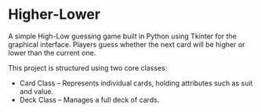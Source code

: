 # Higher-Lower
A simple High-Low guessing game built in Python using Tkinter for the graphical interface. Players guess whether the next card will be higher or lower than the current one.

This project is structured using two core classes:
  * Card Class – Represents individual cards, holding attributes such as suit and value.
  * Deck Class – Manages a full deck of cards.
